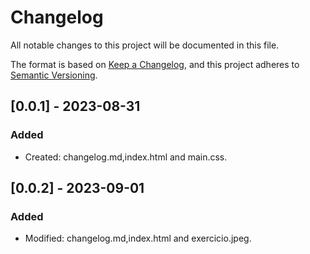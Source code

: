 # Changelog

All notable changes to this project will be documented in this file.

The format is based on [Keep a Changelog](https://keepachangelog.com/en/1.0.0/),
and this project adheres to [Semantic Versioning](https://semver.org/spec/v2.0.0.html).

## [0.0.1] - 2023-08-31

### Added

- Created: changelog.md,index.html and main.css.

## [0.0.2] - 2023-09-01

### Added

- Modified: changelog.md,index.html and exercicio.jpeg.
